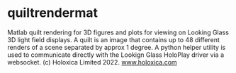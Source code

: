 # quiltrendermat
Matlab quilt rendering for 3D figures and plots for viewing on Looking Glass 3D light field displays.
A quilt is an image that contains up to 48 different renders of a scene separated by approx 1 degree.
A python helper utility is used to communicate directly with the Lookign Glass HoloPlay driver via a websocket.
(c) Holoxica Limited 2022. www.holoxica.com

